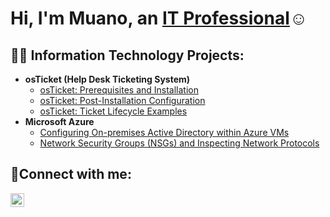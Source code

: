<h1>Hi, I'm Muano, an <a href="https://linkedin.com/in/Muano Gavhi">IT Professional</a>☺</h1>

<h2>👨‍💻 Information Technology Projects:</h2>

- <b>osTicket (Help Desk Ticketing System)</b>
  - [osTicket: Prerequisites and Installation](https://github.com/muanogavhi/osticket-prereqs)
  - [osTicket: Post-Installation Configuration](https://github.com/muanogavhi/post-install-config)
  - [osTicket: Ticket Lifecycle Examples](https://github.com/muanogavhi/ticket-lifecycle)
- <b>Microsoft Azure</b>
  - [Configuring On-premises Active Directory within Azure VMs](https://github.com/muanogavhi/configure-ad)
  - [Network Security Groups (NSGs) and Inspecting Network Protocols](https://github.com/muanogavhi/azure-network-protocols)

<h2>🤳Connect with me:</h2>


[<img align="left" alt="Josh | LinkedIn" width="22px" src="https://cdn.jsdelivr.net/npm/simple-icons@v3/icons/linkedin.svg" />][linkedin]


[twitter]: https://twitter.com/Josh
[instagram]: https://www.instagram.com/Josh
[linkedin]: https://linkedin.com/in/Josh
